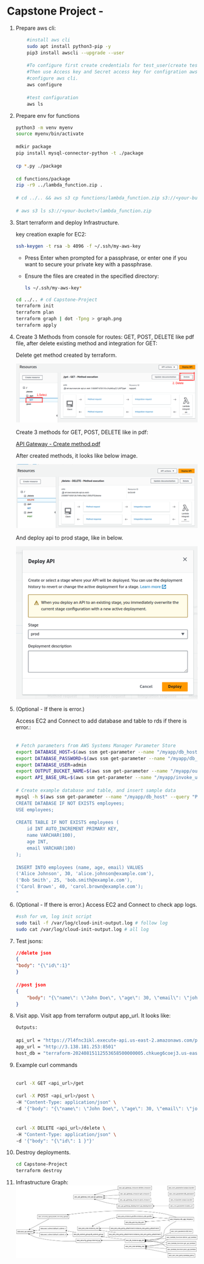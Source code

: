 # Capstone Project - 
1. Prepare aws cli:
    ```bash
        #install aws cli 
        sudo apt install python3-pip -y
        pip3 install awscli --upgrade --user

        #To configure first create credentials for test_user(create test_user also) from IAM.
        #Then use Access key and Secret access key for configration aws cli.
        #configure aws cli.
        aws configure

        #test configuration
        aws ls 
    ```

1. Prepare env for functions
    ```bash
    python3 -m venv myenv
    source myenv/bin/activate

    mdkir package
    pip install mysql-connector-python -t ./package

    cp *.py ./package

    cd functions/package
    zip -r9 ../lambda_function.zip .

    # cd ../.. && aws s3 cp functions/lambda_function.zip s3://<your-bucket>/

    # aws s3 ls s3://<your-bucket>/lambda_function.zip
    ```
2. Start terraform and deploy Infrastructure.

    key creation exaple for EC2:

    ```bash
    ssh-keygen -t rsa -b 4096 -f ~/.ssh/my-aws-key
    ```
    - Press Enter when prompted for a passphrase, or enter one if you want to secure your private key with a passphrase.

    - Ensure the files are created in the specified directory:
        ```bash
        ls ~/.ssh/my-aws-key*
        ```



    ```bash
    cd ../.. # cd Capstone-Project
    terraform init
    terraform plan
    terraform graph | dot -Tpng > graph.png
    terraform apply
    ```

3. Create 3 Methods from console for routes: GET, POST, DELETE like pdf file, after delete existing method and integration for GET:

    Delete get method created by terraform.

    ![delete get method ](images/delete_get_created_by_terraform.png)

    Create 3 methods for  GET, POST, DELETE like in pdf:

    [API Gateway - Create method.pdf](API%20Gateway%20-%20Create%20method.pdf)

    After created methods, it looks like below image.

    ![methods](images/created_methods.png)

    And deploy api to prod stage, like in below.

    ![deploy api to prod stage](images/deploy_api.png)


4. (Optional - If there is error.)

    Access EC2 and Connect to add database and table to rds if there is error.:
    ```bash

    # Fetch parameters from AWS Systems Manager Parameter Store
    export DATABASE_HOST=$(aws ssm get-parameter --name "/myapp/db_host" --query "Parameter.Value" --region "us-east-2" --output text)
    export DATABASE_PASSWORD=$(aws ssm get-parameter --name "/myapp/db_password" --with-decryption --query "Parameter.Value" --region "us-east-2" --output text)
    export DATABASE_USER=admin
    export OUTPUT_BUCKET_NAME=$(aws ssm get-parameter --name "/myapp/output_bucket" --query "Parameter.Value" --region "us-east-2" --output text)
    export API_BASE_URL=$(aws ssm get-parameter --name "/myapp/invoke_url" --query "Parameter.Value" --region "us-east-2" --output text)

    # Create example database and table, and insert sample data
    mysql -h $(aws ssm get-parameter --name "/myapp/db_host" --query "Parameter.Value" --region "us-east-2" --output text) -u admin -p$(aws ssm get-parameter --name "/myapp/db_password" --with-decryption --query "Parameter.Value" --region "us-east-2" --output text) -e "
    CREATE DATABASE IF NOT EXISTS employees;
    USE employees;

    CREATE TABLE IF NOT EXISTS employees (
        id INT AUTO_INCREMENT PRIMARY KEY,
        name VARCHAR(100),
        age INT,
        email VARCHAR(100)
    );

    INSERT INTO employees (name, age, email) VALUES 
    ('Alice Johnson', 30, 'alice.johnson@example.com'),
    ('Bob Smith', 25, 'bob.smith@example.com'),
    ('Carol Brown', 40, 'carol.brown@example.com');
    "

    ```

5. (Optional - If there is error.)
    Access EC2 and Connect to check app logs.
    ```bash
    #ssh for vm, log init script
    sudo tail -f /var/log/cloud-init-output.log # follow log
    sudo cat /var/log/cloud-init-output.log # all log
    ```

5. Test jsons:
    ```json
    //delete json
    {
    "body": "{\"id\":1}"
    }

    //post json
    {
        "body": "{\"name\": \"John Doe\", \"age\": 30, \"email\": \"john.doe@example.com\"}"
    }

    ```

5. Visit app.
    Visit app from terraform output app_url. It looks like:
    ```bash
    Outputs:

    api_url = "https://7l4fnc3ikl.execute-api.us-east-2.amazonaws.com/prod"
    app_url = "http://3.138.181.253:8501"
    host_db = "terraform-20240815112553658500000005.chkueg6coej3.us-east-2.rds.amazonaws.com"
    ```

5. Example curl commands

    ```bash

    curl -X GET <api_url>/get

    curl -X POST <api_url>/post \
    -H "Content-Type: application/json" \
    -d '{"body": "{\"name\": \"John Doe\", \"age\": 30, \"email\": \"john.doe@example.com\"}"}'


    curl -X DELETE <api_url>/delete \
    -H "Content-Type: application/json" \
    -d '{"body": "{\"id\": 1 }"}'


    ```

6. Destroy deployments.
    ```bash
    cd Capstone-Project
    terraform destroy
    ```


7. Infrastructure Graph:
    ![Graph](graph.png)
